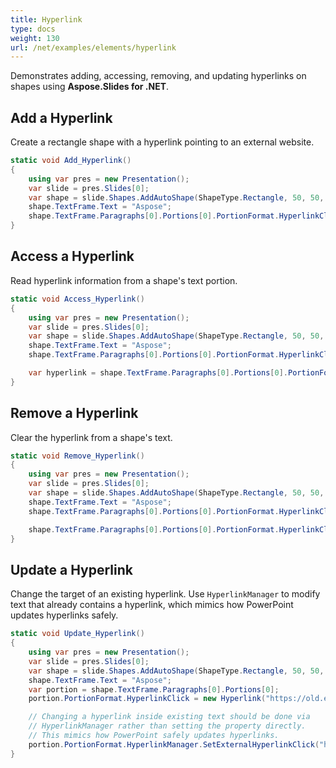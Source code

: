 ```yaml
---
title: Hyperlink
type: docs
weight: 130
url: /net/examples/elements/hyperlink
---
```


Demonstrates adding, accessing, removing, and updating hyperlinks on shapes using **Aspose.Slides for .NET**.

## Add a Hyperlink

Create a rectangle shape with a hyperlink pointing to an external website.

```csharp
static void Add_Hyperlink()
{
    using var pres = new Presentation();
    var slide = pres.Slides[0];
    var shape = slide.Shapes.AddAutoShape(ShapeType.Rectangle, 50, 50, 150, 50);
    shape.TextFrame.Text = "Aspose";
    shape.TextFrame.Paragraphs[0].Portions[0].PortionFormat.HyperlinkClick = new Hyperlink("https://www.aspose.com");
}
```

## Access a Hyperlink

Read hyperlink information from a shape's text portion.

```csharp
static void Access_Hyperlink()
{
    using var pres = new Presentation();
    var slide = pres.Slides[0];
    var shape = slide.Shapes.AddAutoShape(ShapeType.Rectangle, 50, 50, 150, 50);
    shape.TextFrame.Text = "Aspose";
    shape.TextFrame.Paragraphs[0].Portions[0].PortionFormat.HyperlinkClick = new Hyperlink("https://www.aspose.com");

    var hyperlink = shape.TextFrame.Paragraphs[0].Portions[0].PortionFormat.HyperlinkClick;
}
```

## Remove a Hyperlink

Clear the hyperlink from a shape's text.

```csharp
static void Remove_Hyperlink()
{
    using var pres = new Presentation();
    var slide = pres.Slides[0];
    var shape = slide.Shapes.AddAutoShape(ShapeType.Rectangle, 50, 50, 150, 50);
    shape.TextFrame.Text = "Aspose";
    shape.TextFrame.Paragraphs[0].Portions[0].PortionFormat.HyperlinkClick = new Hyperlink("https://www.aspose.com");

    shape.TextFrame.Paragraphs[0].Portions[0].PortionFormat.HyperlinkClick = null;
}
```

## Update a Hyperlink

Change the target of an existing hyperlink. Use `HyperlinkManager` to modify text that already contains a hyperlink, which mimics how PowerPoint updates hyperlinks safely.

```csharp
static void Update_Hyperlink()
{
    using var pres = new Presentation();
    var slide = pres.Slides[0];
    var shape = slide.Shapes.AddAutoShape(ShapeType.Rectangle, 50, 50, 150, 50);
    shape.TextFrame.Text = "Aspose";
    var portion = shape.TextFrame.Paragraphs[0].Portions[0];
    portion.PortionFormat.HyperlinkClick = new Hyperlink("https://old.example.com");

    // Changing a hyperlink inside existing text should be done via
    // HyperlinkManager rather than setting the property directly.
    // This mimics how PowerPoint safely updates hyperlinks.
    portion.PortionFormat.HyperlinkManager.SetExternalHyperlinkClick("https://new.example.com");
}
```
